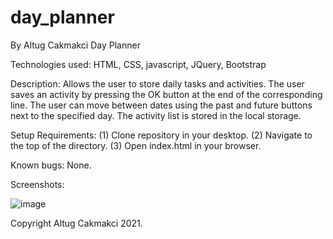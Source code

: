 # day_planner
By Altug Cakmakci
Day Planner

Technologies used: HTML, CSS, javascript, JQuery, Bootstrap

Description: Allows the user to store daily tasks and activities.
             The user saves an activity by pressing the OK button at the end of the corresponding line. The user can move between dates using the past and future buttons next to the specified day. The activity list is stored in the local storage.

Setup Requirements: 
    (1) Clone repository in your desktop. 
    (2) Navigate to the top of the directory. 
    (3) Open index.html in your browser.

Known bugs: None. 

Screenshots:

![image](https://user-images.githubusercontent.com/90043589/134565526-f9310d13-03ef-4f7f-85fe-9bc3e5e963c2.png)

Copyright Altug Cakmakci 2021.
